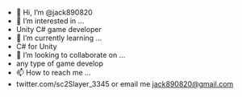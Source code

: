 - 👋 Hi, I’m @jack890820
- 👀 I’m interested in ...
- Unity C# game developer
- 🌱 I’m currently learning ...
- C# for Unity
- 💞️ I’m looking to collaborate on ...
- any type of game develop
- 📫 How to reach me ...
- twitter.com/sc2Slayer_3345 or email me jack890820@gmail.com

<!---
jack890820/jack890820 is a ✨ special ✨ repository because its `README.md` (this file) appears on your GitHub profile.
You can click the Preview link to take a look at your changes.
--->
